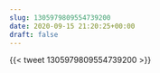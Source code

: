 ```yaml
---
slug: 1305979809554739200
date: 2020-09-15 21:20:25+00:00
draft: false
---
```


{{< tweet 1305979809554739200 >}}
